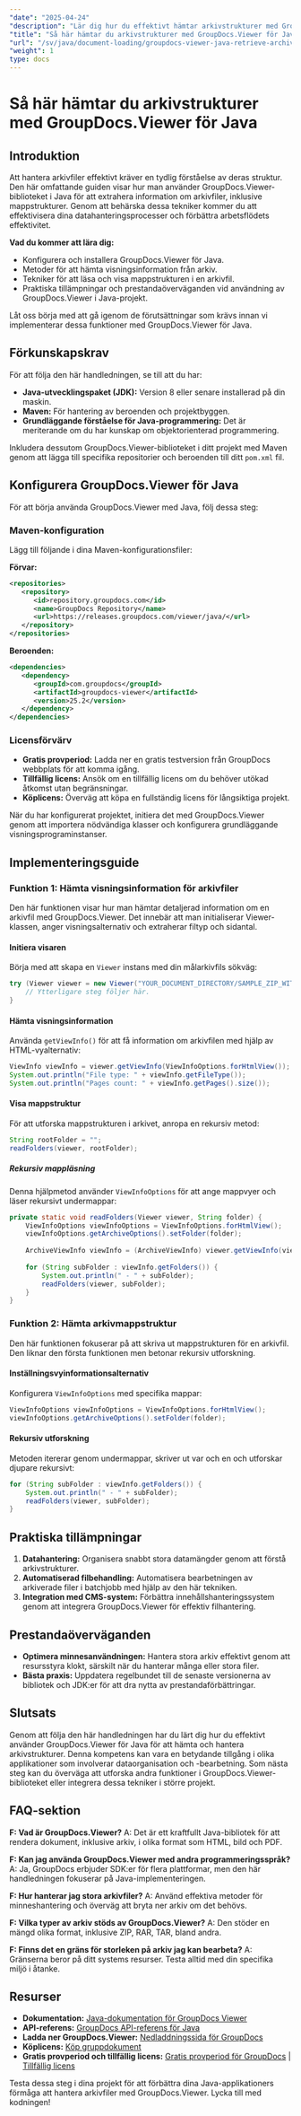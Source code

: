 ```yaml
---
"date": "2025-04-24"
"description": "Lär dig hur du effektivt hämtar arkivstrukturer med GroupDocs.Viewer i Java. Följ den här guiden för enkel installation, kodexempel och praktiska tillämpningar."
"title": "Så här hämtar du arkivstrukturer med GroupDocs.Viewer för Java - En omfattande guide"
"url": "/sv/java/document-loading/groupdocs-viewer-java-retrieve-archive-structures/"
"weight": 1
type: docs
---
```

# Så här hämtar du arkivstrukturer med GroupDocs.Viewer för Java

## Introduktion

Att hantera arkivfiler effektivt kräver en tydlig förståelse av deras struktur. Den här omfattande guiden visar hur man använder GroupDocs.Viewer-biblioteket i Java för att extrahera information om arkivfiler, inklusive mappstrukturer. Genom att behärska dessa tekniker kommer du att effektivisera dina datahanteringsprocesser och förbättra arbetsflödets effektivitet.

**Vad du kommer att lära dig:**
- Konfigurera och installera GroupDocs.Viewer för Java.
- Metoder för att hämta visningsinformation från arkiv.
- Tekniker för att läsa och visa mappstrukturen i en arkivfil.
- Praktiska tillämpningar och prestandaöverväganden vid användning av GroupDocs.Viewer i Java-projekt.

Låt oss börja med att gå igenom de förutsättningar som krävs innan vi implementerar dessa funktioner med GroupDocs.Viewer för Java.

## Förkunskapskrav

För att följa den här handledningen, se till att du har:

- **Java-utvecklingspaket (JDK):** Version 8 eller senare installerad på din maskin.
- **Maven:** För hantering av beroenden och projektbyggen.
- **Grundläggande förståelse för Java-programmering:** Det är meriterande om du har kunskap om objektorienterad programmering.

Inkludera dessutom GroupDocs.Viewer-biblioteket i ditt projekt med Maven genom att lägga till specifika repositorier och beroenden till ditt `pom.xml` fil.

## Konfigurera GroupDocs.Viewer för Java

För att börja använda GroupDocs.Viewer med Java, följ dessa steg:

### Maven-konfiguration

Lägg till följande i dina Maven-konfigurationsfiler:

**Förvar:**
```xml
<repositories>
   <repository>
      <id>repository.groupdocs.com</id>
      <name>GroupDocs Repository</name>
      <url>https://releases.groupdocs.com/viewer/java/</url>
   </repository>
</repositories>
```

**Beroenden:**
```xml
<dependencies>
   <dependency>
      <groupId>com.groupdocs</groupId>
      <artifactId>groupdocs-viewer</artifactId>
      <version>25.2</version>
   </dependency>
</dependencies>
```

### Licensförvärv

- **Gratis provperiod:** Ladda ner en gratis testversion från GroupDocs webbplats för att komma igång.
- **Tillfällig licens:** Ansök om en tillfällig licens om du behöver utökad åtkomst utan begränsningar.
- **Köplicens:** Överväg att köpa en fullständig licens för långsiktiga projekt.

När du har konfigurerat projektet, initiera det med GroupDocs.Viewer genom att importera nödvändiga klasser och konfigurera grundläggande visningsprograminstanser.

## Implementeringsguide

### Funktion 1: Hämta visningsinformation för arkivfiler

Den här funktionen visar hur man hämtar detaljerad information om en arkivfil med GroupDocs.Viewer. Det innebär att man initialiserar Viewer-klassen, anger visningsalternativ och extraherar filtyp och sidantal.

#### Initiera visaren

Börja med att skapa en `Viewer` instans med din målarkivfils sökväg:

```java
try (Viewer viewer = new Viewer("YOUR_DOCUMENT_DIRECTORY/SAMPLE_ZIP_WITH_FOLDERS")) {
    // Ytterligare steg följer här.
}
```

#### Hämta visningsinformation

Använda `getViewInfo()` för att få information om arkivfilen med hjälp av HTML-vyalternativ:

```java
ViewInfo viewInfo = viewer.getViewInfo(ViewInfoOptions.forHtmlView());
System.out.println("File type: " + viewInfo.getFileType());
System.out.println("Pages count: " + viewInfo.getPages().size());
```

#### Visa mappstruktur

För att utforska mappstrukturen i arkivet, anropa en rekursiv metod:

```java
String rootFolder = "";
readFolders(viewer, rootFolder);
```

##### Rekursiv mappläsning

Denna hjälpmetod använder `ViewInfoOptions` för att ange mappvyer och läser rekursivt undermappar:

```java
private static void readFolders(Viewer viewer, String folder) {
    ViewInfoOptions viewInfoOptions = ViewInfoOptions.forHtmlView();
    viewInfoOptions.getArchiveOptions().setFolder(folder);
    
    ArchiveViewInfo viewInfo = (ArchiveViewInfo) viewer.getViewInfo(viewInfoOptions);
    
    for (String subFolder : viewInfo.getFolders()) {
        System.out.println(" - " + subFolder);
        readFolders(viewer, subFolder);
    }
}
```

### Funktion 2: Hämta arkivmappstruktur

Den här funktionen fokuserar på att skriva ut mappstrukturen för en arkivfil. Den liknar den första funktionen men betonar rekursiv utforskning.

#### Inställningsvyinformationsalternativ

Konfigurera `ViewInfoOptions` med specifika mappar:

```java
ViewInfoOptions viewInfoOptions = ViewInfoOptions.forHtmlView();
viewInfoOptions.getArchiveOptions().setFolder(folder);
```

#### Rekursiv utforskning

Metoden itererar genom undermappar, skriver ut var och en och utforskar djupare rekursivt:

```java
for (String subFolder : viewInfo.getFolders()) {
    System.out.println(" - " + subFolder);
    readFolders(viewer, subFolder);
}
```

## Praktiska tillämpningar

1. **Datahantering:** Organisera snabbt stora datamängder genom att förstå arkivstrukturer.
2. **Automatiserad filbehandling:** Automatisera bearbetningen av arkiverade filer i batchjobb med hjälp av den här tekniken.
3. **Integration med CMS-system:** Förbättra innehållshanteringssystem genom att integrera GroupDocs.Viewer för effektiv filhantering.

## Prestandaöverväganden

- **Optimera minnesanvändningen:** Hantera stora arkiv effektivt genom att resursstyra klokt, särskilt när du hanterar många eller stora filer.
- **Bästa praxis:** Uppdatera regelbundet till de senaste versionerna av bibliotek och JDK:er för att dra nytta av prestandaförbättringar.

## Slutsats

Genom att följa den här handledningen har du lärt dig hur du effektivt använder GroupDocs.Viewer för Java för att hämta och hantera arkivstrukturer. Denna kompetens kan vara en betydande tillgång i olika applikationer som involverar dataorganisation och -bearbetning. Som nästa steg kan du överväga att utforska andra funktioner i GroupDocs.Viewer-biblioteket eller integrera dessa tekniker i större projekt.

## FAQ-sektion

**F: Vad är GroupDocs.Viewer?**
A: Det är ett kraftfullt Java-bibliotek för att rendera dokument, inklusive arkiv, i olika format som HTML, bild och PDF.

**F: Kan jag använda GroupDocs.Viewer med andra programmeringsspråk?**
A: Ja, GroupDocs erbjuder SDK:er för flera plattformar, men den här handledningen fokuserar på Java-implementeringen.

**F: Hur hanterar jag stora arkivfiler?**
A: Använd effektiva metoder för minneshantering och överväg att bryta ner arkiv om det behövs.

**F: Vilka typer av arkiv stöds av GroupDocs.Viewer?**
A: Den stöder en mängd olika format, inklusive ZIP, RAR, TAR, bland andra.

**F: Finns det en gräns för storleken på arkiv jag kan bearbeta?**
A: Gränserna beror på ditt systems resurser. Testa alltid med din specifika miljö i åtanke.

## Resurser

- **Dokumentation:** [Java-dokumentation för GroupDocs Viewer](https://docs.groupdocs.com/viewer/java/)
- **API-referens:** [GroupDocs API-referens för Java](https://reference.groupdocs.com/viewer/java/)
- **Ladda ner GroupDocs.Viewer:** [Nedladdningssida för GroupDocs](https://releases.groupdocs.com/viewer/java/)
- **Köplicens:** [Köp gruppdokument](https://purchase.groupdocs.com/buy)
- **Gratis provperiod och tillfällig licens:** [Gratis provperiod för GroupDocs](https://releases.groupdocs.com/viewer/java/) | [Tillfällig licens](https://purchase.groupdocs.com/temporary-license/)

Testa dessa steg i dina projekt för att förbättra dina Java-applikationers förmåga att hantera arkivfiler med GroupDocs.Viewer. Lycka till med kodningen!